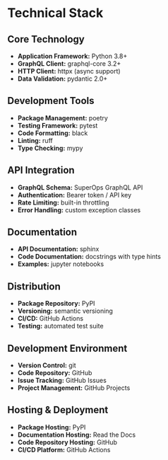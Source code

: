# Technical Stack

## Core Technology

- **Application Framework:** Python 3.8+
- **GraphQL Client:** graphql-core 3.2+
- **HTTP Client:** httpx (async support)
- **Data Validation:** pydantic 2.0+

## Development Tools

- **Package Management:** poetry
- **Testing Framework:** pytest
- **Code Formatting:** black
- **Linting:** ruff
- **Type Checking:** mypy

## API Integration

- **GraphQL Schema:** SuperOps GraphQL API
- **Authentication:** Bearer token / API key
- **Rate Limiting:** built-in throttling
- **Error Handling:** custom exception classes

## Documentation

- **API Documentation:** sphinx
- **Code Documentation:** docstrings with type hints
- **Examples:** jupyter notebooks

## Distribution

- **Package Repository:** PyPI
- **Versioning:** semantic versioning
- **CI/CD:** GitHub Actions
- **Testing:** automated test suite

## Development Environment

- **Version Control:** git
- **Code Repository:** GitHub
- **Issue Tracking:** GitHub Issues
- **Project Management:** GitHub Projects

## Hosting & Deployment

- **Package Hosting:** PyPI
- **Documentation Hosting:** Read the Docs
- **Code Repository Hosting:** GitHub
- **CI/CD Platform:** GitHub Actions
